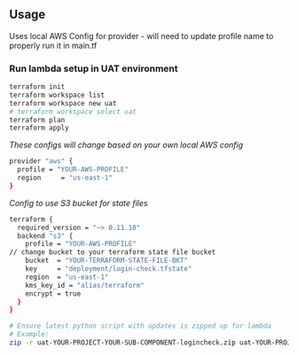 ## Usage
Uses local AWS Config for provider - will need to update profile name to properly run it in main.tf


### Run lambda setup in UAT environment
```bash
terraform init
terraform workspace list
terraform workspace new uat
# terraform workspace select uat
terraform plan
terraform apply
```


*These configs will change based on your own local AWS config*

```bash
provider "aws" {
  profile = "YOUR-AWS-PROFILE"
  region     = "us-east-1"
}
```

*Config to use S3 bucket for state files*

```bash
terraform {
  required_version = "~> 0.11.10"
  backend "s3" {
    profile = "YOUR-AWS-PROFILE"
// change bucket to your terraform state file bucket
    bucket  = "YOUR-TERRAFORM-STATE-FILE-BKT" 
    key     = "deployment/login-check.tfstate"
    region  = "us-east-1"
    kms_key_id = "alias/terraform"
    encrypt = true
  }
}

# Ensure latest python script with updates is zipped up for lambda
# Example:  
zip -r uat-YOUR-PROJECT-YOUR-SUB-COMPONENT-logincheck.zip uat-YOUR-PROJECT-YOUR-SUB-COMPONENT-logincheck.py
```


